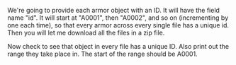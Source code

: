 We're going to provide each armor object with an ID. It will have the field name "id". It will start at "A0001", then "A0002", and so on (incrementing by one each time), so that every armor across every single file has a unique id. Then you will let me download all the files in a zip file.

Now check to see that object in every file has a unique ID. Also print out the range they take place in. The start of the range should be A0001.